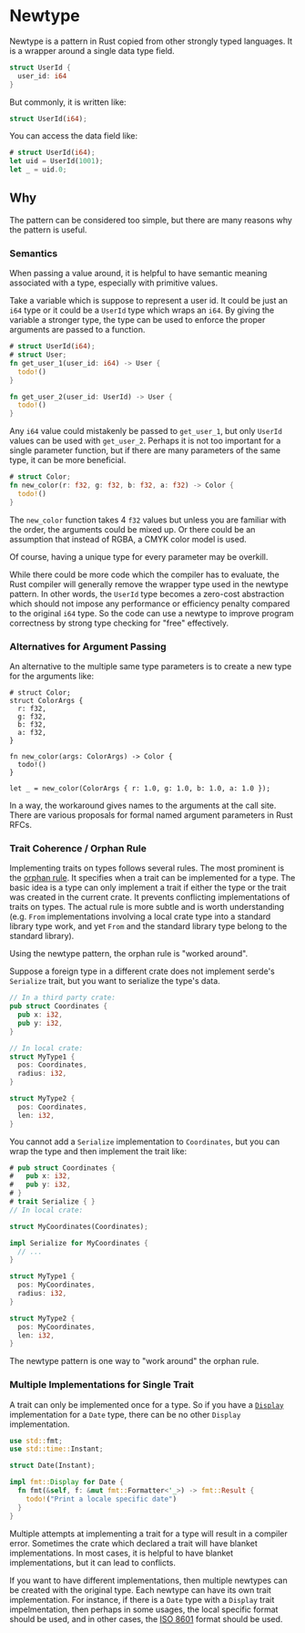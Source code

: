 # Newtype

Newtype is a pattern in Rust copied from other strongly typed languages. It is
a wrapper around a single data type field.

```rust
struct UserId {
  user_id: i64
}
```

But commonly, it is written like:

```rust
struct UserId(i64);
```

You can access the data field like:

```rust
# struct UserId(i64);
let uid = UserId(1001);
let _ = uid.0;
```

## Why

The pattern can be considered too simple, but there are many reasons why the
pattern is useful.

### Semantics

When passing a value around, it is helpful to have semantic meaning
associated with a type, especially with primitive values.

Take a variable which is suppose to represent a user id. It could be just an
`i64` type or it could be a `UserId` type which wraps an `i64`. By giving the
variable a stronger type, the type can be used to enforce the proper arguments
are passed to a function.

```rust
# struct UserId(i64);
# struct User;
fn get_user_1(user_id: i64) -> User {
  todo!()
}

fn get_user_2(user_id: UserId) -> User {
  todo!()
}
```

Any `i64` value could mistakenly be passed to `get_user_1`, but only `UserId`
values can be used with `get_user_2`. Perhaps it is not too important for a
single parameter function, but if there are many parameters of the same type, it
can be more beneficial.

```rust
# struct Color;
fn new_color(r: f32, g: f32, b: f32, a: f32) -> Color {
  todo!()
}
```

The `new_color` function takes 4 `f32` values but unless you are familiar with
the order, the arguments could be mixed up. Or there could be an assumption that
instead of RGBA, a CMYK color model is used.

Of course, having a unique type for every parameter may be overkill.

While there could be more code which the compiler has to evaluate, the Rust
compiler will generally remove the wrapper type used in the newtype pattern. In
other words, the `UserId` type becomes a zero-cost abstraction which should not
impose any performance or efficiency penalty compared to the original `i64`
type. So the code can use a newtype to improve program correctness by strong
type checking for "free" effectively.

### Alternatives for Argument Passing

An alternative to the multiple same type parameters is to create a new type for
the arguments like:

```rust,no_run
# struct Color;
struct ColorArgs {
  r: f32,
  g: f32,
  b: f32,
  a: f32,
}

fn new_color(args: ColorArgs) -> Color {
  todo!()
}

let _ = new_color(ColorArgs { r: 1.0, g: 1.0, b: 1.0, a: 1.0 });
```

In a way, the workaround gives names to the arguments at the call site. There
are various proposals for formal named argument parameters in Rust RFCs.

### Trait Coherence / Orphan Rule

Implementing traits on types follows several rules. The most prominent is the
[orphan rule][reference_orphan_rule]. It specifies when a trait can be
implemented for a type. The basic idea is a type can only implement a trait if
either the type or the trait was created in the current crate. It prevents
conflicting implementations of traits on types. The actual rule is more subtle
and is worth understanding (e.g. `From` implementations involving a local crate
type into a standard library type work, and yet `From` and the standard library
type belong to the standard library).

Using the newtype pattern, the orphan rule is "worked around".

Suppose a foreign type in a different crate does not implement serde's
`Serialize` trait, but you want to serialize the type's data.

```rust
// In a third party crate:
pub struct Coordinates {
  pub x: i32,
  pub y: i32,
}

// In local crate:
struct MyType1 {
  pos: Coordinates,
  radius: i32,
}

struct MyType2 {
  pos: Coordinates,
  len: i32,
}
```

You cannot add a `Serialize` implementation to `Coordinates`, but you can wrap
the type and then implement the trait like:

```rust
# pub struct Coordinates {
#   pub x: i32,
#   pub y: i32,
# }
# trait Serialize { }
// In local crate:

struct MyCoordinates(Coordinates);

impl Serialize for MyCoordinates {
  // ...
}

struct MyType1 {
  pos: MyCoordinates,
  radius: i32,
}

struct MyType2 {
  pos: MyCoordinates,
  len: i32,
}
```

The newtype pattern is one way to "work around" the orphan rule.

### Multiple Implementations for Single Trait

A trait can only be implemented once for a type. So if you have a
[`Display`][std_lib_display] implementation for a `Date` type, there can be
no other `Display` implementation.

```rust
use std::fmt;
use std::time::Instant;

struct Date(Instant);

impl fmt::Display for Date {
  fn fmt(&self, f: &mut fmt::Formatter<'_>) -> fmt::Result {
    todo!("Print a locale specific date")
  }
}
```

Multiple attempts at implementing a trait for a type will result in a compiler
error. Sometimes the crate which declared a trait will have blanket
implementations. In most cases, it is helpful to have blanket implementations,
but it can lead to conflicts.

If you want to have different implementations, then multiple newtypes can be
created with the original type. Each newtype can have its own trait
implementation. For instance, if there is a `Date` type with a `Display` trait
impelmentation, then perhaps in some usages, the local specific format should be
used, and in other cases, the [ISO 8601][wiki_iso_8601] format should be used.

[reference_orphan_rule]: https://doc.rust-lang.org/reference/items/implementations.html#orphan-rules
[std_lib_display]: https://doc.rust-lang.org/std/fmt/trait.Display.html
[wiki_iso_8601]: https://en.wikipedia.org/wiki/ISO_8601
